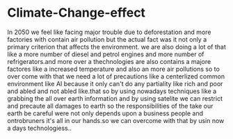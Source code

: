 # Climate-Change-effect
In 2050 
we feel like facing major trouble due to deforestation and more factories with contain air pollution but the actual fact was it not only a primary criterion that affects the environment. we are also doing a lot of that like a more number of diesel and petrol engines and more number of refrigerators.and more over a thechnologies are also contains a majore factores like a increased temperature and also an more air pollutions so to over  come with that we need a lot of precautions like a centerlized common environment like AI 
because it only can't do any partiality like rich and poor and abled and not abled like.that so by using nowadays techniques like a grabbing the all over earth information and by using satelite we can restrict and  precaute all damages to earth so the responsibilities of the take our earth be careful were not only depends upon a business people and ontrobruners  it's all in our hands.so we can overcome with that by usin now a days technologiess..
